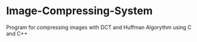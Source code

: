 # Image-Compressing-System
Program for compressing images with DCT and Huffman Algorythm using C and C++
